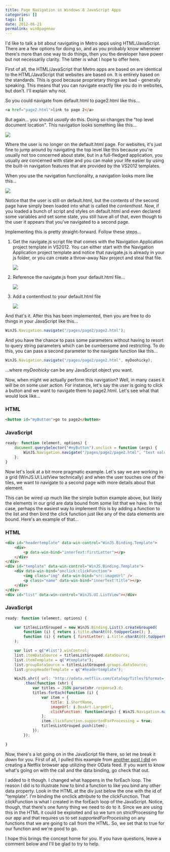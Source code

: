 ```yaml
---
title: Page Navigation in Windows 8 JavaScript Apps
categories: []
tags: []
date: 2012-06-21
permalink: win8pagenav
---
```


I&#39;d like to talk a bit about navigating in Metro apps using HTML/JavaScript. There are a few options for doing so, and as you probably know whenever there&#39;s more than one way to do things, then you the developer have power but not necessarily clarity.  The latter is what I hope to offer here.
<!-- xmore -->

First of all, the HTML/JavaScript that Metro apps are based on are identical to the HTML/JavaScript that websites are based on. It is entirely based on the standards. This is good because proprietary things are bad - generally speaking. This means that you can navigate exactly like you do in websites, but don&#39;t. I&#39;ll explain why not.

So you could navigate from default.html to page2.html like this...

``` html
<a href="page2.html">link to page 2</a>
```

But again... you should _usually_ do this. Doing so changes the "top level document location". This navigation looks something like this...

![](/files/win8pagenav_01.png)

Where the user is no longer on the default.html page. For websites, it&#39;s just fine to jump around by navigating the top level like this because you&#39;re usually not too concerned about state, but in a full-fledged application, you usually _are_ concerned with state and you can make your life easier by using the built-in navigation features that are provided by the VS2012 templates.

When you use the navigation functionality, a navigation looks more like this...

![](/files/win8pagenav_02.png)

Notice that the user is still on default.html, but the contents of the second page have simply been loaded into what is called the _contenthost_. Now, if you loaded a bunch of script and styles on default.html and even declared some variables and set some state, you still have all of that, even though to the user it appears that you&#39;ve navigated to a second page.

Implementing this is pretty straight-forward. Follow these steps...

1.  Get the navigate.js script file that comes with the Navigation Application project template in VS2012\. You can either start with the Navigation Application project template and notice that navigate.js is already in your js folder, or you can create a throw-away Nav project and steal that file.

    ![](/files/win8pagenav_03.png)
2.  Reference the navigate.js from your default.html file...

    ![](/files/win8pagenav_04.png)
3.  Add a contenthost to your default.html file

    ![](/files/win8pagenav_05.png)

And that&#39;s it. After this has been implemented, then you are free to do things in your JavaScript like this...

``` js
WinJS.Navigation.navigate("/pages/page2/page2.html");
```

And you have the chance to pass some parameters without having to resort to query string parameters which can be cumbersome and restricting. To do this, you can pass a second parameter to the navigate function like this...

``` js
WinJS.Navigation.navigate("/pages/page2/page2.html", myDoohicky);
```

...where _myDoohicky_ can be any JavaScript object you want.

Now, when might we actually perform this navigation? Well, in many cases it will be on some user action. For instance, let&#39;s say the user is going to click a button and we want to navigate them to page2.html. Let&#39;s see what that would look like...

### **HTML**

``` html
<button id="myButton">go to page2</button>
```

### **JavaScript**

``` js
ready: function (element, options) {
    document.querySelector("#myButton").onclick = function (args) {
        WinJS.Navigation.navigate("/pages/page2/page2.html", "test value");
    };
}
```

Now let&#39;s look at a bit more pragmatic example. Let&#39;s say we are working in a grid (WinJS.UI.ListView technically) and when the user touches one of the tiles, we want to navigate to a second page with more details about that element.

This can be wired up much like the simple button example above, but likely the elements in our grid are data bound from some list that we have. In that case, perhaps the easiest way to implement this is by adding a function to the list and then bind the click function just like any of the data elements are bound. Here&#39;s an example of that...

### **HTML**

``` html
<div id="headertemplate" data-win-control="WinJS.Binding.Template">
    <div>
        <p data-win-bind="innerText:firstLetter"></p>
    </div>
</div>
<div id="template" data-win-control="WinJS.Binding.Template">
    <div data-win-bind="onclick:clickFunction">
        <img class="img" data-win-bind="src:imageUrl" />
        <p class="name" data-win-bind="innerText:title"></p>
    </div>
</div>
<div id="list" data-win-control="WinJS.UI.ListView"></div>
```

### **JavaScript**

``` js
ready: function (element, options) {

    var titlesListGrouped = new WinJS.Binding.List().createGrouped(
        function (i) { return i.title.charAt(0).toUpperCase(); },
        function (i) { return { firstLetter: i.title.charAt(0).toUpperCase() }; }
    );

    var list = q("#list").winControl;
    list.itemDataSource = titlesListGrouped.dataSource;
    list.itemTemplate = q("#template");
    list.groupDataSource = titlesListGrouped.groups.dataSource;
    list.groupHeaderTemplate = q("#headertemplate");

    WinJS.xhr({ url: "http://odata.netflix.com/Catalog/Titles?$format=json&amp;$top=200" })
        .then(function (xhr) {
            var titles = JSON.parse(xhr.response).d;
            titles.forEach(function (i) {
                var item = {
                    title: i.ShortName,
                    imageUrl: i.BoxArt.LargeUrl,
                    clickFunction: function(args) { WinJS.Navigation.navigate("/pages/page2/page2.html", item); }
                };
                item.clickFunction.supportedForProcessing = true;
                titlesListGrouped.push(item);
            });
        });

}
```

Now, there&#39;s a lot going on in the JavaScript file there, so let me break it down for you. First of all, I pulled this example from [another post I did](/netflixstage1) on creating a Netflix browser app utilizing their OData feed. If you want to know what&#39;s going on with the call and the data binding, go check that out.

I added to it though. I changed what happens in the forEach loop. The reason I did is to illustrate how to bind a function to like you bind any other data property. Look in the HTML at the div just below the one with the id of "template". I&#39;m binding the onclick attribute to the clickFunction. That clickFunction is what I created in the forEach loop of the JavaScript. Notice, though, that there&#39;s one funny thing we need to do to it. Since we are using this in the HTML it could be exploited and so we turn on strictProcessing for our app and that requires us to set _supportedForProcessing_ on any functions that we are going to call from the HTML. So, we set that to true for our function and we&#39;re good to go.

I hope this brings the concept home for you. If you have questions, leave a comment below and I&#39;ll be glad to try to help.